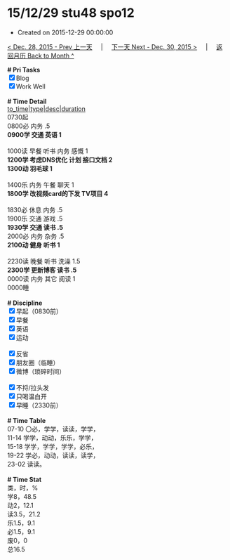 # 15/12/29 stu48 spo12

- Created on 2015-12-29 00:00:00

[< Dec. 28, 2015 - Prev 上一天](/lifelogs/2015/12/d28.md) &nbsp; &nbsp; | &nbsp; &nbsp; [下一天 Next - Dec. 30, 2015 >](/lifelogs/2015/12/d30.md) &nbsp; &nbsp; |  &nbsp; &nbsp; [返回月历 Back to Month ^](/lifelogs/2015/12/index.md)
<br/><div><b># Pri Tasks</b></div><div><input checked="true" type="checkbox"/>Blog</div><div><input checked="true" type="checkbox"/>Work Well</div><div><br/></div><div><b># Time Detail</b></div><div><u>to_time|type|desc|duration</u></div><div>0730起</div><div>0800必 内务 .5</div><div><b>0900学 交通 英语 1</b></div><div><br/></div><div>1000读 早餐 听书 内务 感慨 1</div><div><b>1200学 考虑DNS优化 计划 接口文档 2</b></div><div><b>1300动 羽毛球 1</b></div><div><br/></div><div>1400乐 内务 午餐 聊天 1</div><div><b>1800学 改视频card的下发 TV项目 4</b></div><div><br/></div><div>1830必 休息 内务 .5</div><div>1900乐 交通 游戏 .5</div><div><b>1930学 交通 读书 .5</b></div><div>2000必 内务 杂务 .5</div><div><b>2100动 健身 听书 1</b></div><div><br/></div><div>2230读 晚餐 听书 洗澡 1.5</div><div><b>2300学 更新博客 读书 .5</b></div><div>0000读 内务 其它 阅读 1</div><div>0000睡</div><div><br/></div><div><b># Discipline</b></div><div><input checked="true" type="checkbox"/>早起（0830前）</div><div><input checked="true" type="checkbox"/>早餐</div><div><input checked="true" type="checkbox"/>英语</div><div><input checked="true" type="checkbox"/>运动</div><div><br/></div><div><input checked="true" type="checkbox"/>反省</div><div><input checked="true" type="checkbox"/>朋友圈（临睡）</div><div><input checked="true" type="checkbox"/>微博（琐碎时间）</div><div><br/></div><div><input checked="true" type="checkbox"/>不捋/拉头发</div><div><input checked="true" type="checkbox"/>只喝温白开</div><div><input checked="true" type="checkbox"/>早睡（2330前）</div><div><br/></div><div><b># Time Table</b></div><div>07-10 〇必，学学，读读，学学，</div><div>11-14 学学，动动，乐乐，学学，</div><div>15-18 学学，学学，学学，必乐，</div><div>19-22 学必，动动，读读，读学，</div><div>23-02 读读。</div><div><br/></div><div><b># Time Stat</b></div><div>类，时，%</div><div>学8，48.5</div><div>动2，12.1</div><div>读3.5，21.2</div><div>乐1.5，9.1</div><div>必1.5，9.1</div><div>废0，0</div><div>总16.5</div>
